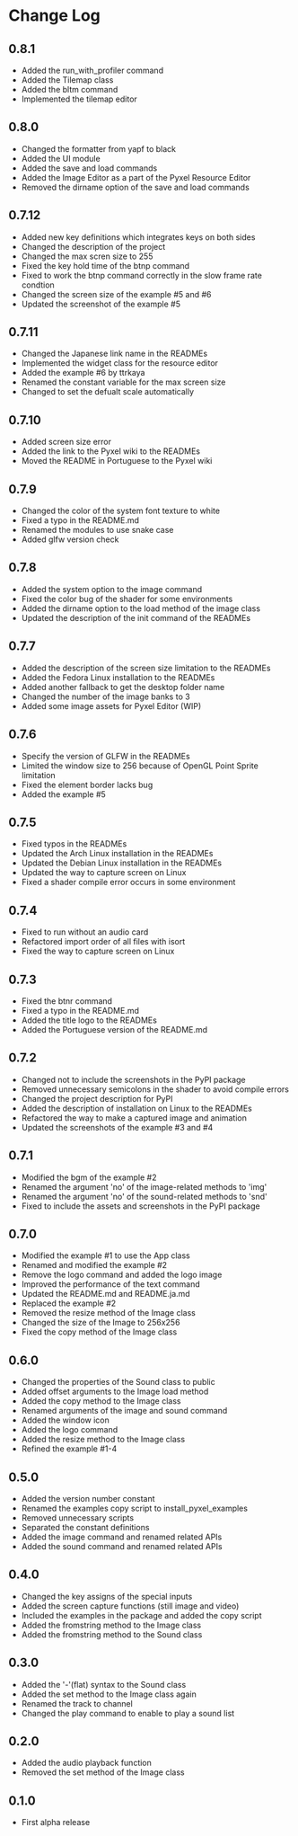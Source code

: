 # Change Log

## 0.8.1
- Added the run_with_profiler command
- Added the Tilemap class
- Added the bltm command
- Implemented the tilemap editor

## 0.8.0
- Changed the formatter from yapf to black
- Added the UI module
- Added the save and load commands
- Added the Image Editor as a part of the Pyxel Resource Editor
- Removed the dirname option of the save and load commands

## 0.7.12
- Added new key definitions which integrates keys on both sides
- Changed the description of the project
- Changed the max scren size to 255
- Fixed the key hold time of the btnp command
- Fixed to work the btnp command correctly in the slow frame rate condtion
- Changed the screen size of the example #5 and #6
- Updated the screenshot of the example #5

## 0.7.11
- Changed the Japanese link name in the READMEs
- Implemented the widget class for the resource editor
- Added the example #6 by ttrkaya
- Renamed the constant variable for the max screen size
- Changed to set the defualt scale automatically

## 0.7.10
- Added screen size error
- Added the link to the Pyxel wiki to the READMEs
- Moved the README in Portuguese to the Pyxel wiki

## 0.7.9
- Changed the color of the system font texture to white
- Fixed a typo in the README.md
- Renamed the modules to use snake case
- Added glfw version check

## 0.7.8
- Added the system option to the image command
- Fixed the color bug of the shader for some environments
- Added the dirname option to the load method of the image class
- Updated the description of the init command of the READMEs

## 0.7.7
- Added the description of the screen size limitation to the READMEs
- Added the Fedora Linux installation to the READMEs
- Added another fallback to get the desktop folder name
- Changed the number of the image banks to 3
- Added some image assets for Pyxel Editor (WIP)

## 0.7.6
- Specify the version of GLFW in the READMEs
- Limited the window size to 256 because of OpenGL Point Sprite limitation
- Fixed the element border lacks bug
- Added the example #5

## 0.7.5
- Fixed typos in the READMEs
- Updated the Arch Linux installation in the READMEs
- Updated the Debian Linux installation in the READMEs
- Updated the way to capture screen on Linux
- Fixed a shader compile error occurs in some environment

## 0.7.4
- Fixed to run without an audio card
- Refactored import order of all files with isort
- Fixed the way to capture screen on Linux

## 0.7.3
- Fixed the btnr command
- Fixed a typo in the README.md
- Added the title logo to the READMEs
- Added the Portuguese version of the README.md

## 0.7.2
- Changed not to include the screenshots in the PyPI package
- Removed unnecessary semicolons in the shader to avoid compile errors
- Changed the project description for PyPI
- Added the description of installation on Linux to the READMEs
- Refactored the way to make a captured image and animation
- Updated the screenshots of the example #3 and #4

## 0.7.1
- Modified the bgm of the example #2
- Renamed the argument 'no' of the image-related methods to 'img'
- Renamed the argument 'no' of the sound-related methods to 'snd'
- Fixed to include the assets and screenshots in the PyPI package

## 0.7.0
- Modified the example #1 to use the App class
- Renamed and modified the example #2
- Remove the logo command and added the logo image
- Improved the performance of the text command
- Updated the README.md and README.ja.md
- Replaced the example #2
- Removed the resize method of the Image class
- Changed the size of the Image to 256x256
- Fixed the copy method of the Image class

## 0.6.0
- Changed the properties of the Sound class to public
- Added offset arguments to the Image load method
- Added the copy method to the Image class
- Renamed arguments of the image and sound command
- Added the window icon
- Added the logo command
- Added the resize method to the Image class
- Refined the example #1-4

## 0.5.0
- Added the version number constant
- Renamed the examples copy script to install_pyxel_examples
- Removed unnecessary scripts
- Separated the constant definitions
- Added the image command and renamed related APIs
- Added the sound command and renamed related APIs

## 0.4.0
- Changed the key assigns of the special inputs
- Added the screen capture functions (still image and video)
- Included the examples in the package and added the copy script
- Added the fromstring method to the Image class
- Added the fromstring method to the Sound class

## 0.3.0
- Added the '-'(flat) syntax to the Sound class
- Added the set method to the Image class again
- Renamed the track to channel
- Changed the play command to enable to play a sound list

## 0.2.0
- Added the audio playback function
- Removed the set method of the Image class

## 0.1.0
- First alpha release
